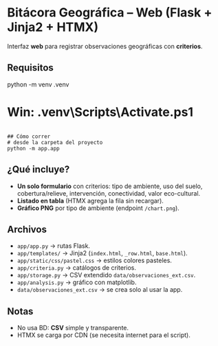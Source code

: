 # Bitácora Geográfica – Web (Flask + Jinja2 + HTMX)

Interfaz **web** para registrar observaciones geográficas con **criterios**.

## Requisitos
python -m venv .venv
# Win: .venv\Scripts\Activate.ps1
```

## Cómo correr
# desde la carpeta del proyecto
python -m app.app
```

## ¿Qué incluye?
- **Un solo formulario** con criterios: tipo de ambiente, uso del suelo, cobertura/relieve, intervención, conectividad, valor eco-cultural.
- **Listado en tabla** (HTMX agrega la fila sin recargar).
- **Gráfico PNG** por tipo de ambiente (endpoint `/chart.png`).

## Archivos
- `app/app.py` → rutas Flask.
- `app/templates/` → Jinja2 (`index.html`, `_row.html`, `base.html`).
- `app/static/css/pastel.css` → estilos colores pasteles.
- `app/criteria.py` → catálogos de criterios.
- `app/storage.py` → CSV extendido `data/observaciones_ext.csv`.
- `app/analysis.py` → gráfico con matplotlib.
- `data/observaciones_ext.csv` → se crea solo al usar la app.

## Notas
- No usa BD: **CSV** simple y transparente.
- HTMX se carga por CDN (se necesita internet para el script).

